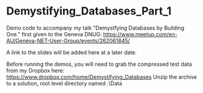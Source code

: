 # Demystifying_Databases_Part_1

Demo code to accompany my talk "Demystfying Databases by Building One." first given to the Geneva DNUG: https://www.meetup.com/en-AU/Geneva-NET-User-Group/events/262061845/

A link to the slides will be added here at a later date.

Before running the demos, you will need to grab the compressed test data from my Dropbox here: https://www.dropbox.com/home/Demystifying_Databases
Unzip the archive to a solution, root level directory named .\Data

